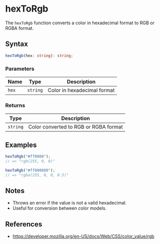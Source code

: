 # hexToRgb

The `hexToRgb` function converts a color in hexadecimal format to RGB or RGBA format.

## Syntax

```typescript
hexToRgb(hex: string): string;
```

### Parameters

| Name   | Type     | Description                |
| ------ | -------- | -------------------------- |
| `hex`  | `string` | Color in hexadecimal format |

### Returns

| Type      | Description                         |
| --------- | ----------------------------------- |
| `string`  | Color converted to RGB or RGBA format |

## Examples

```typescript
hexToRgb("#ff0000");
// => "rgb(255, 0, 0)"

hexToRgb("#ff000080");
// => "rgba(255, 0, 0, 0.5)"
```

## Notes

* Throws an error if the value is not a valid hexadecimal.
* Useful for conversion between color models.

## References

* https://developer.mozilla.org/en-US/docs/Web/CSS/color_value/rgb